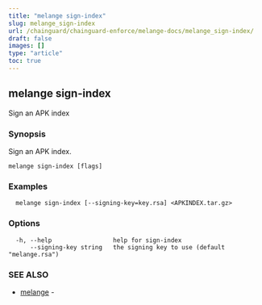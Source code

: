 ```yaml
---
title: "melange sign-index"
slug: melange_sign-index
url: /chainguard/chainguard-enforce/melange-docs/melange_sign-index/
draft: false
images: []
type: "article"
toc: true
---
```

## melange sign-index

Sign an APK index

### Synopsis

Sign an APK index.

```
melange sign-index [flags]
```

### Examples

```
  melange sign-index [--signing-key=key.rsa] <APKINDEX.tar.gz>
```

### Options

```
  -h, --help                 help for sign-index
      --signing-key string   the signing key to use (default "melange.rsa")
```

### SEE ALSO

* [melange](/chainguard/chainguard-enforce/melange-docs/melange/)	 - 

